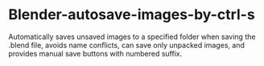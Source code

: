 # Blender-autosave-images-by-ctrl-s
Automatically saves unsaved images to a specified folder when saving the .blend file, avoids name conflicts, can save only unpacked images, and provides manual save buttons with numbered suffix.
